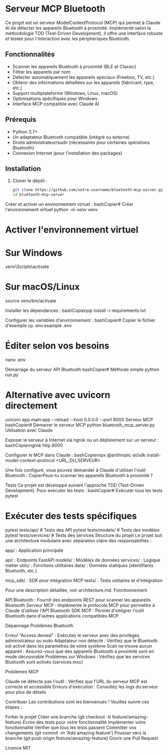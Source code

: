 # Serveur MCP Bluetooth

Ce projet est un serveur ModelContextProtocol (MCP) qui permet à Claude AI de détecter les appareils Bluetooth à proximité. Implémenté selon la méthodologie TDD (Test-Driven Development), il offre une interface robuste et testée pour l'interaction avec les périphériques Bluetooth.

## Fonctionnalités

- Scanner les appareils Bluetooth à proximité (BLE et Classic)
- Filtrer les appareils par nom
- Détecter automatiquement les appareils spéciaux (Freebox, TV, etc.)
- Obtenir des informations détaillées sur les appareils (fabricant, type, etc.)
- Support multiplateforme (Windows, Linux, macOS)
- Optimisations spécifiques pour Windows
- Interface MCP compatible avec Claude AI

## Prérequis

- Python 3.7+
- Un adaptateur Bluetooth compatible (intégré ou externe)
- Droits administrateur/sudo (nécessaires pour certaines opérations Bluetooth)
- Connexion Internet (pour l'installation des packages)

## Installation

1. Cloner le dépôt :
   ```bash
   git clone https://github.com/votre-username/bluetooth-mcp-server.git
   cd bluetooth-mcp-server

Créer et activer un environnement virtuel :
bashCopier# Créer l'environnement virtuel
python -m venv venv

# Activer l'environnement virtuel
# Sur Windows
venv\Scripts\activate
# Sur macOS/Linux
source venv/bin/activate

Installer les dépendances :
bashCopierpip install -r requirements.txt

Configurer les variables d'environnement :
bashCopier# Copier le fichier d'exemple
cp .env.example .env

# Éditer selon vos besoins
nano .env


Démarrage du serveur
API Bluetooth
bashCopier# Méthode simple
python run.py

# Alternative avec uvicorn directement
uvicorn app.main:app --reload --host 0.0.0.0 --port 8000
Serveur MCP
bashCopier# Démarrer le serveur MCP
python bluetooth_mcp_server.py
Utilisation avec Claude

Exposer le serveur à Internet via ngrok ou un déploiement sur un serveur :
bashCopierngrok http 8000

Configurer le MCP dans Claude :
bashCopiernpx @anthropic-ai/sdk install-model-context-protocol <URL_DU_SERVEUR>

Une fois configuré, vous pouvez demander à Claude d'utiliser l'outil Bluetooth :
CopierPeux-tu scanner les appareils Bluetooth à proximité ?


Tests
Ce projet est développé suivant l'approche TDD (Test-Driven Development). Pour exécuter les tests :
bashCopier# Exécuter tous les tests
pytest

# Exécuter des tests spécifiques
pytest tests/api/  # Tests des API
pytest tests/models/  # Tests des modèles
pytest tests/services/  # Tests des services
Structure du projet
Le projet suit une architecture modulaire avec séparation claire des responsabilités :

app/ : Application principale

api/ : Endpoints FastAPI
models/ : Modèles de données
services/ : Logique métier
utils/ : Fonctions utilitaires
data/ : Données statiques (identifiants Bluetooth, etc.)


mcp_sdk/ : SDK pour intégration MCP
tests/ : Tests unitaires et d'intégration

Pour une description détaillée, voir architecture.md.
Fonctionnement

API Bluetooth : Fournit des endpoints REST pour scanner les appareils Bluetooth
Serveur MCP : Implémente le protocole MCP pour permettre à Claude d'utiliser l'API Bluetooth
SDK MCP : Permet d'intégrer l'outil Bluetooth dans d'autres applications compatibles MCP

Dépannage
Problèmes Bluetooth

Erreur "Access denied" : Exécutez le serveur avec des privilèges administrateur ou sudo
Adaptateur non détecté : Vérifiez que le Bluetooth est activé dans les paramètres de votre système
Scan ne trouve aucun appareil : Assurez-vous que des appareils Bluetooth à proximité sont en mode découvrable
Problèmes sur Windows : Vérifiez que les services Bluetooth sont activés (services.msc)

Problèmes MCP

Claude ne détecte pas l'outil : Vérifiez que l'URL du serveur MCP est correcte et accessible
Erreurs d'exécution : Consultez les logs du serveur pour plus de détails

Contribuer
Les contributions sont les bienvenues ! Veuillez suivre ces étapes :

Forker le projet
Créer une branche (git checkout -b feature/amazing-feature)
Écrire des tests pour votre fonctionnalité
Implémenter votre fonctionnalité
Vérifier que tous les tests passent
Committer vos changements (git commit -m 'Add amazing feature')
Pousser vers la branche (git push origin feature/amazing-feature)
Ouvrir une Pull Request

Licence
MIT